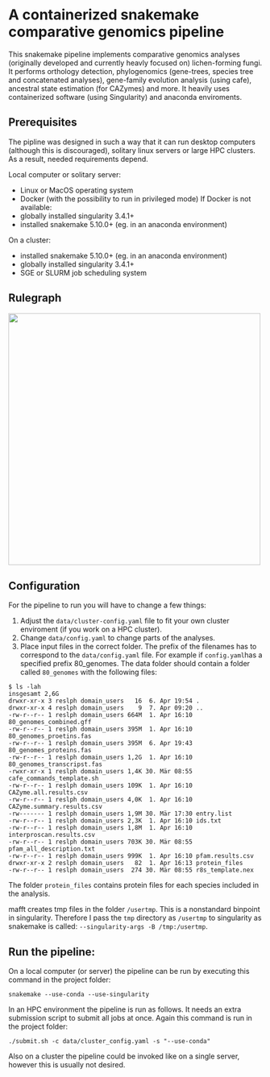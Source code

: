 # A containerized snakemake comparative genomics pipeline

This snakemake pipeline implements comparative genomics analyses (originally developed and currently heavly focused on) lichen-forming fungi. It performs orthology detection, phylogenomics (gene-trees, species tree and concatenated analyses), gene-family evolution analysis (using cafe), ancestral state estimation (for CAZymes) and more. It heavily uses containerized software (using Singularity) and anaconda enviroments.



## Prerequisites
The pipline was designed in such a way that it can run desktop computers (although this is discouraged), solitary linux servers or large HPC clusters. As a result, needed requirements depend.

Local computer or solitary server:

- Linux or MacOS operating system
- Docker (with the possibility to run in privileged mode)
If Docker is not available:
- globally installed singularity 3.4.1+ 
- installed snakemake 5.10.0+ (eg. in an anaconda environment)

On a cluster:

- installed snakemake 5.10.0+ (eg. in an anaconda environment)
- globally installed singularity 3.4.1+
- SGE or SLURM job scheduling system


## Rulegraph
<img src="https://github.com/reslp/smsi-comparative/blob/master/rulegraph.png" height="500">

## Configuration

For the pipeline to run you will have to change a few things:

1. Adjust the `data/cluster-config.yaml` file to fit your own cluster enviroment (if you work on a HPC cluster).
2. Change `data/config.yaml` to change parts of the analyses.
3. Place input files in the correct folder. The prefix of the filenames has to correspond to the `data/config.yaml` file.
For example if `config.yaml`has a specified prefix 80_genomes. The data folder should contain a folder called `80_genomes` with the following files:

```
$ ls -lah
insgesamt 2,6G
drwxr-xr-x 3 reslph domain_users   16  6. Apr 19:54 .
drwxr-xr-x 4 reslph domain_users    9  7. Apr 09:20 ..
-rw-r--r-- 1 reslph domain_users 664M  1. Apr 16:10 80_genomes_combined.gff
-rw-r--r-- 1 reslph domain_users 395M  1. Apr 16:10 80_genomes_proetins.fas
-rw-r--r-- 1 reslph domain_users 395M  6. Apr 19:43 80_genomes_proteins.fas
-rw-r--r-- 1 reslph domain_users 1,2G  1. Apr 16:10 80_genomes_transcripst.fas
-rwxr-xr-x 1 reslph domain_users 1,4K 30. Mär 08:55 cafe_commands_template.sh
-rw-r--r-- 1 reslph domain_users 109K  1. Apr 16:10 CAZyme.all.results.csv
-rw-r--r-- 1 reslph domain_users 4,0K  1. Apr 16:10 CAZyme.summary.results.csv
-rw------- 1 reslph domain_users 1,9M 30. Mär 17:30 entry.list
-rw-r--r-- 1 reslph domain_users 2,3K  1. Apr 16:10 ids.txt
-rw-r--r-- 1 reslph domain_users 1,8M  1. Apr 16:10 interproscan.results.csv
-rw-r--r-- 1 reslph domain_users 703K 30. Mär 08:55 pfam_all_description.txt
-rw-r--r-- 1 reslph domain_users 999K  1. Apr 16:10 pfam.results.csv
drwxr-xr-x 2 reslph domain_users   82  1. Apr 16:13 protein_files
-rw-r--r-- 1 reslph domain_users  274 30. Mär 08:55 r8s_template.nex
```
The folder `protein_files` contains protein files for each species included in the analysis.

mafft creates tmp files in the folder `/usertmp`. This is a nonstandard binpoint in singularity. Therefore I pass the `tmp` directory as `/usertmp` to singularity as snakemake is called: `--singularity-args -B /tmp:/usertmp`.

## Run the pipeline:

On a local computer (or server) the pipeline can be run by executing this command in the project folder:

```
snakemake --use-conda --use-singularity 
```

In an HPC environment the pipeline is run as follows. It needs an extra submission script to submit all jobs at once. Again this command is run in the project folder:

```
./submit.sh -c data/cluster_config.yaml -s "--use-conda"
```

Also on a cluster the pipeline could be invoked like on a single server, however this is usually not desired.




 
